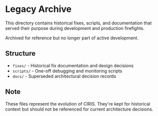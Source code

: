 # Legacy Archive

This directory contains historical fixes, scripts, and documentation that served their purpose during development and production firefights.

Archived for reference but no longer part of active development.

## Structure
- `fixes/` - Historical fix documentation and design decisions
- `scripts/` - One-off debugging and monitoring scripts
- `docs/` - Superseded architectural decision records

## Note
These files represent the evolution of CIRIS. They're kept for historical context but should not be referenced for current architecture decisions.
